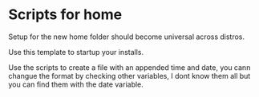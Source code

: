 # Scripts for home
Setup for the new home folder should become universal across distros. 

Use this template to startup your installs. 

Use the scripts to create a file with an appended time and date, you cann changue the format by checking other variables, I dont know them all but you can find them with the date variable. 
